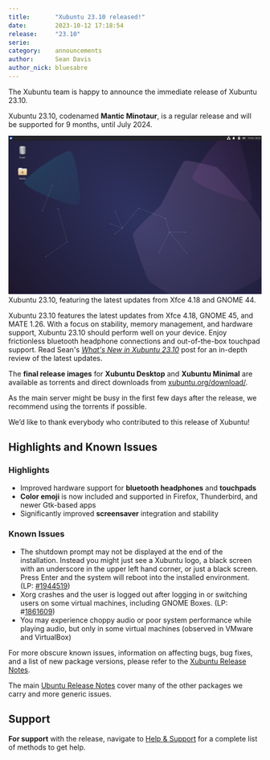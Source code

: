```yaml
---
title:       "Xubuntu 23.10 released!"
date:        2023-10-12 17:18:54
release:     "23.10"
serie:       
category:    announcements
author:      Sean Davis
author_nick: bluesabre
---
```


The Xubuntu team is happy to announce the immediate release of Xubuntu 23.10.

Xubuntu 23.10, codenamed **Mantic Minotaur**, is a regular release and will be supported for 9 months, until July 2024.

![](/assets/articles/2023/xubuntu-23-10.png)
Xubuntu 23.10, featuring the latest updates from Xfce 4.18 and GNOME 44.

Xubuntu 23.10 features the latest updates from Xfce 4.18, GNOME 45, and MATE 1.26. With a focus on stability, memory management, and hardware support, Xubuntu 23.10 should perform well on your device. Enjoy frictionless bluetooth headphone connections and out-of-the-box touchpad support. Read Sean's [*What's New in Xubuntu 23.10*](https://blog.bluesabre.org/2023/10/10/whats-new-in-xubuntu-23-10/) post for an in-depth review of the latest updates.

The **final release images** for **Xubuntu Desktop** and **Xubuntu Minimal** are available as torrents and direct downloads from [xubuntu.org/download/](https://xubuntu.org/download/).

As the main server might be busy in the first few days after the release, we recommend using the torrents if possible.

We’d like to thank everybody who contributed to this release of Xubuntu!

Highlights and Known Issues
---------------------------

### Highlights

- Improved hardware support for **bluetooth headphones** and **touchpads**
- **Color emoji** is now included and supported in Firefox, Thunderbird, and newer Gtk-based apps
- Significantly improved **screensaver** integration and stability

### Known Issues

- The shutdown prompt may not be displayed at the end of the installation. Instead you might just see a Xubuntu logo, a black screen with an underscore in the upper left hand corner, or just a black screen. Press Enter and the system will reboot into the installed environment. (LP: [\#1944519](https://bugs.launchpad.net/ubuntu-release-notes/+bug/1944519))
- Xorg crashes and the user is logged out after logging in or switching users on some virtual machines, including GNOME Boxes. (LP: #[1861609](https://bugs.launchpad.net/ubuntu/+source/xorg-server/+bug/1861609))
- You may experience choppy audio or poor system performance while playing audio, but only in some virtual machines (observed in VMware and VirtualBox)

For more obscure known issues, information on affecting bugs, bug fixes, and a list of new package versions, please refer to the [Xubuntu Release Notes](https://wiki.xubuntu.org/releases/23.10/release-notes).

The main [Ubuntu Release Notes](https://discourse.ubuntu.com/t/mantic-minotaur-release-notes/35534) cover many of the other packages we carry and more generic issues.

Support
-------

**For support** with the release, navigate to [Help &amp; Support](https://xubuntu.org/help/) for a complete list of methods to get help.
